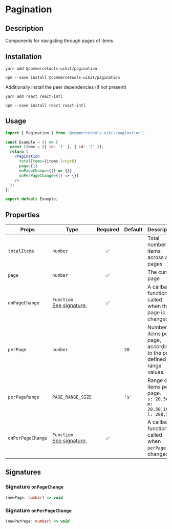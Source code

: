 <!-- THIS IS AN AUTOGENERATED FILE. DO NOT EDIT THIS FILE DIRECTLY. -->
<!-- This file is created by the `yarn generate-readme` script. -->

# Pagination

## Description

Components for navigating through pages of items

## Installation

```
yarn add @commercetools-uikit/pagination
```

```
npm --save install @commercetools-uikit/pagination
```

Additionally install the peer dependencies (if not present)

```
yarn add react react-intl
```

```
npm --save install react react-intl
```

## Usage

```jsx
import { Pagination } from '@commercetools-uikit/pagination';

const Example = () => {
  const items = [{ id: '1' }, { id: '2' }];
  return (
    <Pagination
      totalItems={items.length}
      page={1}
      onPageChange={() => {}}
      onPerPageChange={() => {}}
    />
  );
};

export default Example;
```

## Properties

| Props             | Type                                                        | Required | Default | Description                                                                                               |
| ----------------- | ----------------------------------------------------------- | :------: | ------- | --------------------------------------------------------------------------------------------------------- |
| `totalItems`      | `number`                                                    |    ✅    |         | Total number of items across all pages                                                                    |
| `page`            | `number`                                                    |    ✅    |         | The current page                                                                                          |
| `onPageChange`    | `Function`<br/>[See signature.](#signature-onPageChange)    |    ✅    |         | A callback function, called when the page is changed.                                                     |
| `perPage`         | `number`                                                    |          | `20`    | Number of items per page, according to the pre-defined range values.                                      |
| `perPageRange`    | `PAGE_RANGE_SIZE`                                           |          | `'s'`   | Range of items per page.&#xA;<br/>&#xA;`s: 20,50`&#xA;<br/>&#xA;`m: 20,50,100`&#xA;<br/>&#xA;`l: 200,500` |
| `onPerPageChange` | `Function`<br/>[See signature.](#signature-onPerPageChange) |    ✅    |         | A callback function, called when `perPage` is changed.                                                    |

## Signatures

### Signature `onPageChange`

```ts
(newPage: number) => void
```

### Signature `onPerPageChange`

```ts
(newPerPage: number) => void
```
